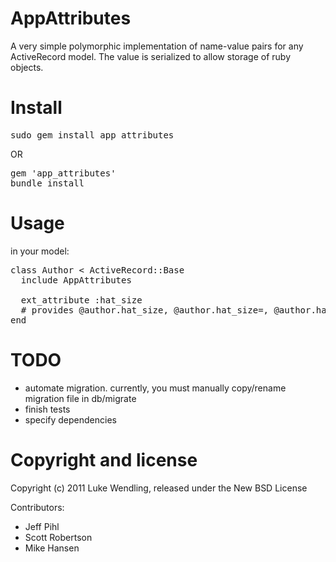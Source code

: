 # AppAttributes

A very simple polymorphic implementation of name-value pairs for any ActiveRecord model. The value is serialized to allow storage of ruby objects.

# Install

<pre>
sudo gem install app_attributes
</pre>

OR

<pre>
gem 'app_attributes'
bundle install
</pre>

# Usage

in your model:

<pre>
class Author &lt; ActiveRecord::Base
  include AppAttributes

  ext_attribute :hat_size
  # provides @author.hat_size, @author.hat_size=, @author.hat_size?
end
</pre>

# TODO

* automate migration. currently, you must manually copy/rename migration file in db/migrate
* finish tests
* specify dependencies

# Copyright and license

Copyright (c) 2011 Luke Wendling, released under the New BSD License

Contributors:

*   Jeff Pihl
*   Scott Robertson
*   Mike Hansen
